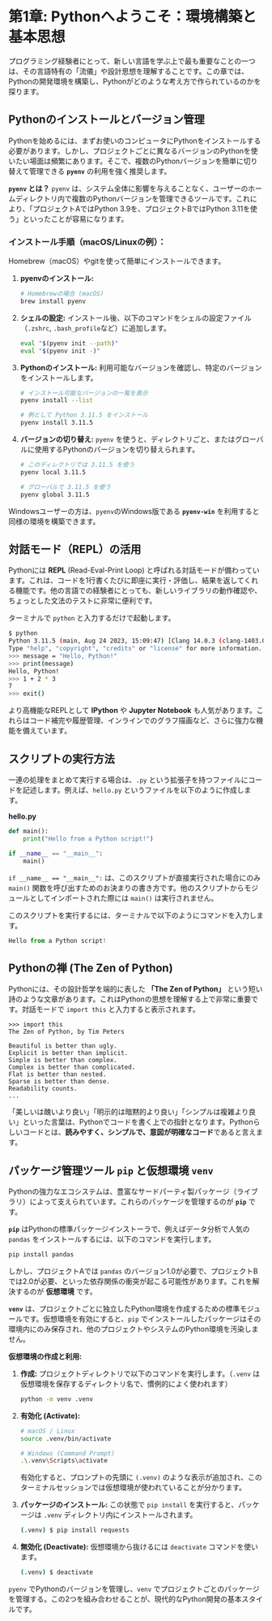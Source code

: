 # 第1章: Pythonへようこそ：環境構築と基本思想

プログラミング経験者にとって、新しい言語を学ぶ上で最も重要なことの一つは、その言語特有の「流儀」や設計思想を理解することです。この章では、Pythonの開発環境を構築し、Pythonがどのような考え方で作られているのかを探ります。

## Pythonのインストールとバージョン管理

Pythonを始めるには、まずお使いのコンピュータにPythonをインストールする必要があります。しかし、プロジェクトごとに異なるバージョンのPythonを使いたい場面は頻繁にあります。そこで、複数のPythonバージョンを簡単に切り替えて管理できる **`pyenv`** の利用を強く推奨します。

**`pyenv` とは？**
`pyenv` は、システム全体に影響を与えることなく、ユーザーのホームディレクトリ内で複数のPythonバージョンを管理できるツールです。これにより、「プロジェクトAではPython 3.9を、プロジェクトBではPython 3.11を使う」といったことが容易になります。

### インストール手順（macOS/Linuxの例）：
Homebrew（macOS）やgitを使って簡単にインストールできます。

1.  **pyenvのインストール:**

    ```bash
    # Homebrewの場合 (macOS)
    brew install pyenv
    ```

2.  **シェルの設定:**
    インストール後、以下のコマンドをシェルの設定ファイル（`.zshrc`, `.bash_profile`など）に追加します。

    ```bash
    eval "$(pyenv init --path)"
    eval "$(pyenv init -)"
    ```

3.  **Pythonのインストール:**
    利用可能なバージョンを確認し、特定のバージョンをインストールします。

    ```bash
    # インストール可能なバージョンの一覧を表示
    pyenv install --list

    # 例として Python 3.11.5 をインストール
    pyenv install 3.11.5
    ```

4.  **バージョンの切り替え:**
    `pyenv` を使うと、ディレクトリごと、またはグローバルに使用するPythonのバージョンを切り替えられます。

    ```bash
    # このディレクトリでは 3.11.5 を使う
    pyenv local 3.11.5

    # グローバルで 3.11.5 を使う
    pyenv global 3.11.5
    ```

Windowsユーザーの方は、`pyenv`のWindows版である **`pyenv-win`** を利用すると同様の環境を構築できます。


## 対話モード（REPL）の活用

Pythonには **REPL** (Read-Eval-Print Loop) と呼ばれる対話モードが備わっています。これは、コードを1行書くたびに即座に実行・評価し、結果を返してくれる機能です。他の言語での経験者にとっても、新しいライブラリの動作確認や、ちょっとした文法のテストに非常に便利です。

ターミナルで `python` と入力するだけで起動します。

```bash
$ python
Python 3.11.5 (main, Aug 24 2023, 15:09:47) [Clang 14.0.3 (clang-1403.0.22.14.1)] on darwin
Type "help", "copyright", "credits" or "license" for more information.
>>> message = "Hello, Python!"
>>> print(message)
Hello, Python!
>>> 1 + 2 * 3
7
>>> exit()
```

より高機能なREPLとして **IPython** や **Jupyter Notebook** も人気があります。これらはコード補完や履歴管理、インラインでのグラフ描画など、さらに強力な機能を備えています。


## スクリプトの実行方法

一連の処理をまとめて実行する場合は、`.py` という拡張子を持つファイルにコードを記述します。例えば、`hello.py` というファイルを以下のように作成します。

**hello.py**

```python:hello.py
def main():
    print("Hello from a Python script!")

if __name__ == "__main__":
    main()
```

`if __name__ == "__main__":` は、このスクリプトが直接実行された場合にのみ `main()` 関数を呼び出すためのお決まりの書き方です。他のスクリプトからモジュールとしてインポートされた際には `main()` は実行されません。

このスクリプトを実行するには、ターミナルで以下のようにコマンドを入力します。

```python-exec:hello.py
Hello from a Python script!
```


## Pythonの禅 (The Zen of Python)

Pythonには、その設計哲学を端的に表した **「The Zen of Python」** という短い詩のような文章があります。これはPythonの思想を理解する上で非常に重要です。対話モードで `import this` と入力すると表示されます。

```python-repl
>>> import this
The Zen of Python, by Tim Peters

Beautiful is better than ugly.
Explicit is better than implicit.
Simple is better than complex.
Complex is better than complicated.
Flat is better than nested.
Sparse is better than dense.
Readability counts.
...
```

「美しいは醜いより良い」「明示的は暗黙的より良い」「シンプルは複雑より良い」といった言葉は、Pythonでコードを書く上での指針となります。Pythonらしいコードとは、**読みやすく、シンプルで、意図が明確なコード**であると言えます。

## パッケージ管理ツール `pip` と仮想環境 `venv`

Pythonの強力なエコシステムは、豊富なサードパーティ製パッケージ（ライブラリ）によって支えられています。これらのパッケージを管理するのが **`pip`** です。

**`pip`** はPythonの標準パッケージインストーラで、例えばデータ分析で人気の `pandas` をインストールするには、以下のコマンドを実行します。

```bash
pip install pandas
```

しかし、プロジェクトAでは `pandas` のバージョン1.0が必要で、プロジェクトBでは2.0が必要、といった依存関係の衝突が起こる可能性があります。これを解決するのが **仮想環境** です。

**`venv`** は、プロジェクトごとに独立したPython環境を作成するための標準モジュールです。仮想環境を有効にすると、`pip` でインストールしたパッケージはその環境内にのみ保存され、他のプロジェクトやシステムのPython環境を汚染しません。

**仮想環境の作成と利用:**

1.  **作成:** プロジェクトディレクトリで以下のコマンドを実行します。（`.venv` は仮想環境を保存するディレクトリ名で、慣例的によく使われます）

    ```bash
    python -m venv .venv
    ```

2.  **有効化 (Activate):**

    ```bash
    # macOS / Linux
    source .venv/bin/activate

    # Windows (Command Prompt)
    .\.venv\Scripts\activate
    ```

    有効化すると、プロンプトの先頭に `(.venv)` のような表示が追加され、このターミナルセッションでは仮想環境が使われていることが分かります。

3.  **パッケージのインストール:**
    この状態で `pip install` を実行すると、パッケージは `.venv` ディレクトリ内にインストールされます。

    ```bash
    (.venv) $ pip install requests
    ```

4.  **無効化 (Deactivate):**
    仮想環境から抜けるには `deactivate` コマンドを使います。

    ```bash
    (.venv) $ deactivate
    ```

`pyenv` でPythonのバージョンを管理し、`venv` でプロジェクトごとのパッケージを管理する。この2つを組み合わせることが、現代的なPython開発の基本スタイルです。